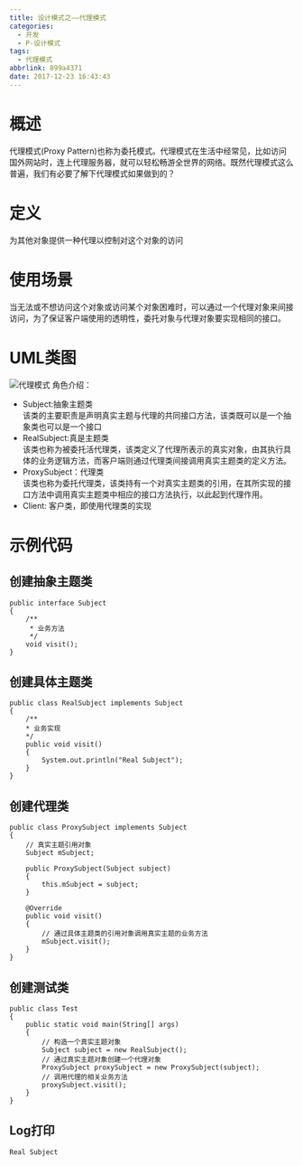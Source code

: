 ```yaml
---
title: 设计模式之——代理模式
categories:
  - 开发
  - P-设计模式
tags:
  - 代理模式
abbrlink: 899a4371
date: 2017-12-23 16:43:43
---
```

# 概述
代理模式(Proxy Pattern)也称为委托模式。代理模式在生活中经常见，比如访问国外网站时，连上代理服务器，就可以轻松畅游全世界的网络。既然代理模式这么普遍，我们有必要了解下代理模式如果做到的？   
<!--more-->

# 定义 
为其他对象提供一种代理以控制对这个对象的访问   
# 使用场景
当无法或不想访问这个对象或访问某个对象困难时，可以通过一个代理对象来间接访问，为了保证客户端使用的透明性，委托对象与代理对象要实现相同的接口。   
# UML类图
![代理模式][1]
角色介绍： 
  
- Subject:抽象主题类   
该类的主要职责是声明真实主题与代理的共同接口方法，该类既可以是一个抽象类也可以是一个接口
- RealSubject:真是主题类   
该类也称为被委托活代理类，该类定义了代理所表示的真实对象，由其执行具体的业务逻辑方法，而客户端则通过代理类间接调用真实主题类的定义方法。   
- ProxySubject：代理类    
该类也称为委托代理类，该类持有一个对真实主题类的引用，在其所实现的接口方法中调用真实主题类中相应的接口方法执行，以此起到代理作用。    
- Client: 客户类，即使用代理类的实现       
# 示例代码 
## 创建抽象主题类 

	public interface Subject
	{
    	/**
    	 * 业务方法
    	 */	
    	void visit();
	}
## 创建具体主题类

	public class RealSubject implements Subject 
	{
    	/**
     	* 业务实现
     	*/
    	public void visit() 
		{
        	System.out.println("Real Subject");
    	}
	}
## 创建代理类

	public class ProxySubject implements Subject
	{
    	// 真实主题引用对象
    	Subject mSubject;

    	public ProxySubject(Subject subject) 
		{
        	this.mSubject = subject;
    	}

    	@Override
    	public void visit() 
		{
        	// 通过具体主题类的引用对象调用真实主题的业务方法
        	mSubject.visit();
    	}
	}
## 创建测试类

	public class Test 
	{
    	public static void main(String[] args) 
		{
        	// 构造一个真实主题对象
        	Subject subject = new RealSubject();
        	// 通过真实主题对象创建一个代理对象
        	ProxySubject proxySubject = new ProxySubject(subject);
        	// 调用代理的相关业务方法
        	proxySubject.visit();
    	}
	}
## Log打印

	Real Subject














[1]: https://cdn.jsdelivr.net/gh/PGzxc/CDN/blog-image/design-proxy.png
